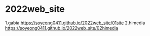 # 2022web_site
1.gabia https://soyeong0411.github.io/2022web_site/01site
2.himedia https://soyeong0411.github.io/2022web_site/02himedia